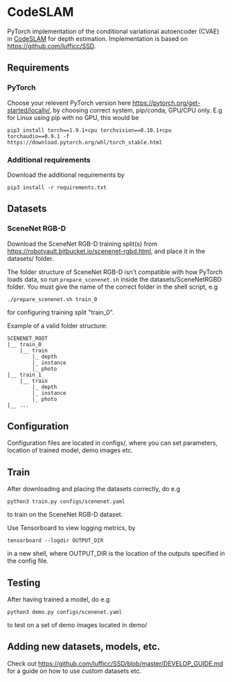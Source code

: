# CodeSLAM
PyTorch implementation of the conditional variational autoencoder (CVAE) in [CodeSLAM](https://arxiv.org/abs/1804.00874) for depth estimation. Implementation is based on https://github.com/lufficc/SSD.


## Requirements
### PyTorch
Choose your relevent PyTorch version here https://pytorch.org/get-started/locally/, by choosing correct system, pip/conda, GPU/CPU only. E.g for Linux using pip with no GPU, this would be

```
pip3 install torch==1.9.1+cpu torchvision==0.10.1+cpu torchaudio==0.9.1 -f https://download.pytorch.org/whl/torch_stable.html
```
### Additional requirements
Download the additional requirements by
```
pip3 install -r requirements.txt
```

## Datasets
### SceneNet RGB-D
Download the SceneNet RGB-D training split(s) from https://robotvault.bitbucket.io/scenenet-rgbd.html, and place it in the datasets/ folder.

The folder structure of SceneNet RGB-D isn't compatible with how PyTorch loads data, so run ```prepare_scenenet.sh``` inside the datasets/SceneNetRGBD folder. You must give the name of the correct folder in the shell script, e.g
```
./prepare_scenenet.sh train_0
```
for configuring training split "train_0".

Example of a valid folder structure:
```
SCENENET_ROOT
|__ train_0
    |__ train
        |_ depth
        |_ instance
        |_ photo
|__ train_1
    |__ train
        |_ depth
        |_ instance
        |_ photo
|__ ...
```

## Configuration
Configuration files are located in configs/, where you can set parameters, location of trained model, demo images etc.

## Train
After downloading and placing the datasets correctly, do e.g
```
python3 train.py configs/scenenet.yaml
```
to train on the SceneNet RGB-D dataset.

Use Tensorboard to view logging metrics, by
```
tensorboard --logdir OUTPUT_DIR
```
in a new shell, where OUTPUT_DIR is the location of the outputs specified in the config file.

## Testing
After having trained a model, do e.g
```
python3 demo.py configs/scenenet.yaml
```
to test on a set of demo images located in demo/

## Adding new datasets, models, etc.
Check out https://github.com/lufficc/SSD/blob/master/DEVELOP_GUIDE.md for a guide on how to use custom datasets etc.